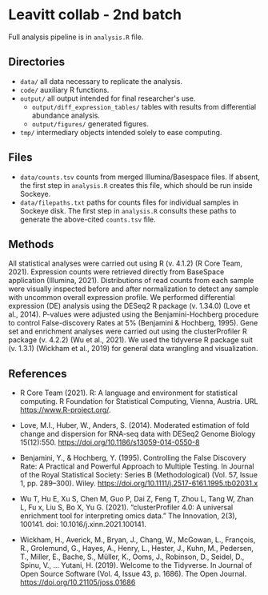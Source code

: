 # Leavitt collab - 2nd batch

Full analysis pipeline is in `analysis.R` file. 

## Directories

* `data/` all data necessary to replicate the analysis.
* `code/` auxiliary R functions.
* `output/` all output intended for final researcher's use.
  * `output/diff_expression_tables/` tables with results from differential abundance analysis.
  * `output/figures/` generated figures.
* `tmp/` intermediary objects intended solely to ease computing. 

## Files

* `data/counts.tsv` counts from merged Illumina/Basespace files. If absent, the first step in `analysis.R` creates this file, which should be run inside Sockeye.
* `data/filepaths.txt` paths for counts files for individual samples in Sockeye disk. The first step in `analysis.R` consults these paths to generate the above-cited `counts.tsv` file.

## Methods

All statistical analyses were carried out using R (v. 4.1.2) (R Core Team, 2021). Expression counts
were retrieved directly from BaseSpace application (Illumina, 2021). Distributions of read counts from each
sample were visually inspected before and after normalization to detect any sample with
uncommon overall expression profile. We performed differential expression (DE) analysis
using the DESeq2 R package (v. 1.34.0) (Love et al., 2014). P-values were adjusted using 
the Benjamini-Hochberg procedure to control False-discovery Rates at 5% (Benjamini & Hochberg, 1995). Gene set and enrichment analyses were carried out using the clusterProfiler R package (v. 4.2.2) (Wu et al., 2021). We used the tidyverse R package suit (v. 1.3.1) (Wickham et al., 2019) for general data wrangling and visualization.


## References

* R Core Team (2021). R: A language and environment for statistical computing. R Foundation for Statistical Computing, Vienna, Austria. URL https://www.R-project.org/.

* Love, M.I., Huber, W., Anders, S. (2014). Moderated estimation of fold change and dispersion for RNA-seq data with DESeq2 Genome Biology 15(12):550. https://doi.org/10.1186/s13059-014-0550-8

* Benjamini, Y., & Hochberg, Y. (1995). Controlling the False Discovery Rate: A Practical and Powerful Approach to Multiple Testing. In Journal of the Royal Statistical Society: Series B (Methodological) (Vol. 57, Issue 1, pp. 289–300). Wiley. https://doi.org/10.1111/j.2517-6161.1995.tb02031.x

* Wu T, Hu E, Xu S, Chen M, Guo P, Dai Z, Feng T, Zhou L, Tang W, Zhan L, Fu x, Liu S, Bo X, Yu G. (2021). “clusterProfiler 4.0: A universal enrichment tool for interpreting omics data.” The Innovation, 2(3), 100141. doi: 10.1016/j.xinn.2021.100141.

* Wickham, H., Averick, M., Bryan, J., Chang, W., McGowan, L., François, R., Grolemund, G., Hayes, A., Henry, L., Hester, J., Kuhn, M., Pedersen, T., Miller, E., Bache, S., Müller, K., Ooms, J., Robinson, D., Seidel, D., Spinu, V., … Yutani, H. (2019). Welcome to the Tidyverse. In Journal of Open Source Software (Vol. 4, Issue 43, p. 1686). The Open Journal. https://doi.org/10.21105/joss.01686
